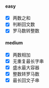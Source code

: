 #### easy

- [x] 两数之和
- [x] 判断回文数
- [x] 罗马数转整数

#### medium

- [x] 两数相加
- [x] 无重复最长字串
- [x] 盛水最大容器
- [x] 整数转罗马数
- [x] 最长回文子串
